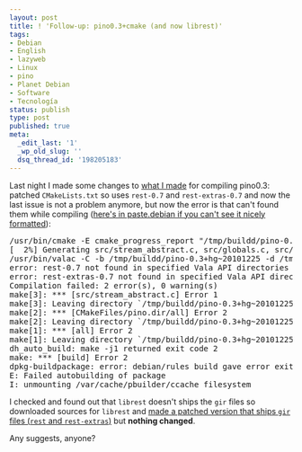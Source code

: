 ```yaml
---
layout: post
title: ! 'Follow-up: pino0.3+cmake (and now librest)'
tags:
- Debian
- English
- lazyweb
- Linux
- pino
- Planet Debian
- Software
- Tecnología
status: publish
type: post
published: true
meta:
  _edit_last: '1'
  _wp_old_slug: ''
  dsq_thread_id: '198205183'
---
```

Last night I made some changes to <a href="http://ghostbar.ath.cx/2010/12/26/dear-lazyweb-cmake-pino-0-3-little-issue/">what I made</a> for compiling pino0.3: patched <code>CMakeLists.txt</code> so uses <code>rest-0.7</code> and <code>rest-extras-0.7</code> and now the last issue is not a problem anymore, but now the error is that can't found them while compiling (<a href="http://paste.debian.net/103249/">here's in paste.debian if you can't see it nicely formatted</a>):
<pre>/usr/bin/cmake -E cmake_progress_report "/tmp/buildd/pino-0.3+hg~20101225/obj-i486-linux-gnu/CMakeFiles" 47
[  2%] Generating src/stream_abstract.c, src/globals.c, src/twitter_favorites_stream.c, src/meta_row.c, src/search_interface.c, src/search_dialog.c, src/text_input.c, src/template.c, src/identica_create_dialog.c, src/updates_cell_renderer.c, src/stream_state.c, src/twitter_stream_mentions.c, src/accounts.c, src/accounts_types.c, src/main.c, src/hig_table.c, src/main_window.c, src/twitter_parser.c, src/twitter_recursive_reply.c, src/utils.c, src/identica_account.c, src/settings.c, src/visual_style.c, src/status_choose_bar.c, src/time_utils.c, src/status_box.c, src/menu_indicator.c, src/account_abstract.c, src/stream_meta.c, src/streams_types.c, src/content_view.c, src/img_cache.c, src/tree_widget.c, src/twitter_stream_public.c, src/icon_with_status_cell_renderer.c, src/account_state.c, src/create_dialog_generic.c, src/twitter_create_dialog.c, src/twitter_stream_abstract.c, src/status.c, src/twitter_stream_home.c, src/twitter_account.c, src/pino_enums.c, src/twitter_stream_search.c
/usr/bin/valac -C -b /tmp/buildd/pino-0.3+hg~20101225 -d /tmp/buildd/pino-0.3+hg~20101225/obj-i486-linux-gnu --pkg=glib-2.0 --pkg=gobject-2.0 --pkg=gtk+-2.0 --pkg=gee-1.0 --pkg=gio-2.0 --pkg=libnotify --pkg=libsoup-2.4 --pkg=libxml-2.0 --pkg=webkit-1.0 --pkg=unique-1.0 --pkg=rest-0.7 --pkg=rest-extras-0.7 --thread -g --save-temps -D LIBINDICATE /tmp/buildd/pino-0.3+hg~20101225/src/stream_abstract.vala /tmp/buildd/pino-0.3+hg~20101225/src/globals.vala /tmp/buildd/pino-0.3+hg~20101225/src/twitter_favorites_stream.vala /tmp/buildd/pino-0.3+hg~20101225/src/meta_row.vala /tmp/buildd/pino-0.3+hg~20101225/src/search_interface.vala /tmp/buildd/pino-0.3+hg~20101225/src/search_dialog.vala /tmp/buildd/pino-0.3+hg~20101225/src/text_input.vala /tmp/buildd/pino-0.3+hg~20101225/src/template.vala /tmp/buildd/pino-0.3+hg~20101225/src/identica_create_dialog.vala /tmp/buildd/pino-0.3+hg~20101225/src/updates_cell_renderer.vala /tmp/buildd/pino-0.3+hg~20101225/src/stream_state.vala /tmp/buildd/pino-0.3+hg~20101225/src/twitter_stream_mentions.vala /tmp/buildd/pino-0.3+hg~20101225/src/accounts.vala /tmp/buildd/pino-0.3+hg~20101225/src/accounts_types.vala /tmp/buildd/pino-0.3+hg~20101225/src/main.vala /tmp/buildd/pino-0.3+hg~20101225/src/hig_table.vala /tmp/buildd/pino-0.3+hg~20101225/src/main_window.vala /tmp/buildd/pino-0.3+hg~20101225/src/twitter_parser.vala /tmp/buildd/pino-0.3+hg~20101225/src/twitter_recursive_reply.vala /tmp/buildd/pino-0.3+hg~20101225/src/utils.vala /tmp/buildd/pino-0.3+hg~20101225/src/identica_account.vala /tmp/buildd/pino-0.3+hg~20101225/src/settings.vala /tmp/buildd/pino-0.3+hg~20101225/src/visual_style.vala /tmp/buildd/pino-0.3+hg~20101225/src/status_choose_bar.vala /tmp/buildd/pino-0.3+hg~20101225/src/time_utils.vala /tmp/buildd/pino-0.3+hg~20101225/src/status_box.vala /tmp/buildd/pino-0.3+hg~20101225/src/menu_indicator.vala /tmp/buildd/pino-0.3+hg~20101225/src/account_abstract.vala /tmp/buildd/pino-0.3+hg~20101225/src/stream_meta.vala /tmp/buildd/pino-0.3+hg~20101225/src/streams_types.vala /tmp/buildd/pino-0.3+hg~20101225/src/content_view.vala /tmp/buildd/pino-0.3+hg~20101225/src/img_cache.vala /tmp/buildd/pino-0.3+hg~20101225/src/tree_widget.vala /tmp/buildd/pino-0.3+hg~20101225/src/twitter_stream_public.vala /tmp/buildd/pino-0.3+hg~20101225/src/icon_with_status_cell_renderer.vala /tmp/buildd/pino-0.3+hg~20101225/src/account_state.vala /tmp/buildd/pino-0.3+hg~20101225/src/create_dialog_generic.vala /tmp/buildd/pino-0.3+hg~20101225/src/twitter_create_dialog.vala /tmp/buildd/pino-0.3+hg~20101225/src/twitter_stream_abstract.vala /tmp/buildd/pino-0.3+hg~20101225/src/status.vala /tmp/buildd/pino-0.3+hg~20101225/src/twitter_stream_home.vala /tmp/buildd/pino-0.3+hg~20101225/src/twitter_account.vala /tmp/buildd/pino-0.3+hg~20101225/src/pino_enums.vala /tmp/buildd/pino-0.3+hg~20101225/src/twitter_stream_search.vala /tmp/buildd/pino-0.3+hg~20101225/src/vapi/config.vapi
error: rest-0.7 not found in specified Vala API directories or GObject-Introspection GIR directories
error: rest-extras-0.7 not found in specified Vala API directories or GObject-Introspection GIR directories
Compilation failed: 2 error(s), 0 warning(s)
make[3]: *** [src/stream_abstract.c] Error 1
make[3]: Leaving directory `/tmp/buildd/pino-0.3+hg~20101225/obj-i486-linux-gnu'
make[2]: *** [CMakeFiles/pino.dir/all] Error 2
make[2]: Leaving directory `/tmp/buildd/pino-0.3+hg~20101225/obj-i486-linux-gnu'
make[1]: *** [all] Error 2
make[1]: Leaving directory `/tmp/buildd/pino-0.3+hg~20101225/obj-i486-linux-gnu'
dh_auto_build: make -j1 returned exit code 2
make: *** [build] Error 2
dpkg-buildpackage: error: debian/rules build gave error exit status 2
E: Failed autobuilding of package
I: unmounting /var/cache/pbuilder/ccache filesystem
</pre>

I checked and found out that <code>librest</code> doesn't ships the <code>gir</code> files so downloaded sources for <code>librest</code> and <a href="http://repo.rivco.net/debian/librest/0.7.2+git20100820.ad370df7-1.1/">made a patched version that ships <code>gir</code> files (<code>rest</code> and <code>rest-extras</code>)</a> but <strong>nothing changed</strong>.

Any suggests, anyone?

